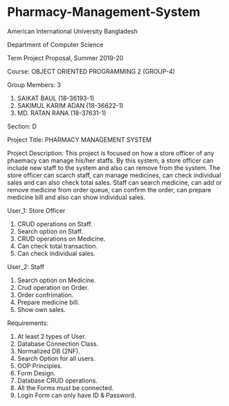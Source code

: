 # Pharmacy-Management-System
American International University Bangladesh 

Department of Computer Science 

Term Project Proposal, Summer 2019-20

Course: OBJECT ORIENTED PROGRAMMING 2 (GROUP-4)

Group Members: 3

1) SAIKAT BAUL (18-36193-1)
2) SAKIMUL KARIM ADAN (18-36622-1)
3) MD. RATAN RANA (18-37631-1)

Section: D

Project Title: PHARMACY MANAGEMENT SYSTEM

Project Description: This project is focused on how a store officer of any phaemacy can manage his/her staffs. By this system, a store officer can include new staff to the system and also can remove from the system. The store officer can scarch staff, can manage medicines, can check individual sales and can also check total sales. Staff can search medicine, can add or remove medicine from order queue, can confirm the order, can prepare medicine bill and also can show individual sales.

User_1: Store Officer

1) CRUD operations on Staff. 
2) Search option on Staff. 
3) CRUD operations on Medicine. 
4) Can check total transaction. 
5) Can check individual sales. 

User_2: Staff

1) Search option on Medicine. 
2) Crud operation on Order. 
3) Order confrimation. 
4) Prepare medicine bill. 
5) Show own sales. 


Requirements:

1) At least 2 types of User.
2) Database Connection Class.
3) Normalized DB (2NF).
4) Search Option for all users.
5) OOP Principles.
6) Form Design.
7) Database CRUD operations.
8) All the Forms must be connected.
9) Login Form can only have ID & Password.
